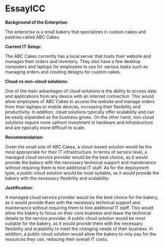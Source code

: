 <h1>EssayICC</h1>

<p><b>Background of the Enterprise:</b></p>
<p>The enterprise is a small bakery that specializes in custom cakes and pastries called ABC Cakes.</p>

<p><b>Current IT Setup:</b></p>
<p>The ABC Cakes currently has a local server that hosts their website and manages their orders and inventory. They also have a few desktop computers and laptops for employees to use for various tasks such as managing orders and creating designs for custom cakes.</p>

<p><b>Cloud vs non-cloud solutions:</b></p>
<p>One of the main advantages of cloud solutions is the ability to access data and applications from any device with an internet connection. This would allow employees of ABC Cakes to access the website and manage orders from their laptops or mobile devices, increasing their flexibility and productivity. In addition, cloud solutions typically offer scalability and can be easily expanded as the business grows. On the other hand, non-cloud solutions require more upfront investment in hardware and infrastructure and are typically more difficult to scale.</p>

<p><b>Recommendation:</b></p> 
<p>Given the small size of ABC Cakes, a cloud-based solution would be the most appropriate for their IT infrastructure. In terms of service level, a managed cloud service provider would be the best choice, as it would provide the bakery with the necessary technical support and maintenance without requiring them to hire additional IT staff. As for the deployment type, a public cloud solution would be most suitable, as it would provide the bakery with the necessary flexibility and scalability.</p>

<p><b>Justification:</b></p>
<p>A managed cloud service provider would be the best choice for the bakery, as it would provide them with the necessary technical support and maintenance without requiring them to hire additional IT staff. This would allow the bakery to focus on their core business and leave the technical details to the service provider. A public cloud solution would be most suitable for the bakery, as it would provide them with the necessary flexibility and scalability to meet the changing needs of their business. In addition, a public cloud solution would allow the bakery to only pay for the resources they use, reducing their overall IT costs.</p>
